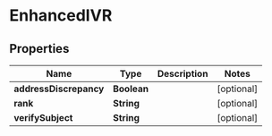

# EnhancedIVR


## Properties

| Name | Type | Description | Notes |
|------------ | ------------- | ------------- | -------------|
|**addressDiscrepancy** | **Boolean** |  |  [optional] |
|**rank** | **String** |  |  [optional] |
|**verifySubject** | **String** |  |  [optional] |



